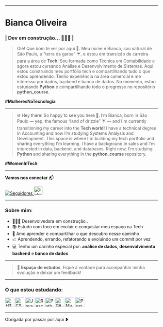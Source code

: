 
---
#  Bianca Oliveira 

### **| Dev em construção...  👩🏻‍💻  |**



>Oiê! Que bom te ver por aqui 💜.
Meu nome é Bianca, sou natural de São Paulo, a "terra da garoa" ☔, e estou em transição de carreira para a área de **Tech**!
Sou formada como Técnica em Contabilidade e agora estou cursando Análise e Desenvolvimento de Sistemas.
Aqui estou construindo meu portfólio tech e compartilhando tudo o que estou aprendendo.
Tenho experiência na área comercial e me interesso por dados, backend e banco de dados.
No momento, estou estudando **Python** e compartilhando todo o progresso no repositório **python_course**.

**\#MulheresNaTecnologia**

---

>🌐 Hey there! So happy to see you here 💜.
I’m Bianca, born in São Paulo — yep, the famous “land of drizzle” ☔ — and I'm currently transitioning my career into the **Tech world**!
I have a technical degree in Accounting and now I’m studying Systems Analysis and Development.
This space is where I'm building my tech portfolio and sharing everything I'm learning.
I have a background in sales and I'm interested in data, backend, and databases.
Right now, I'm studying **Python** and sharing everything in the **python_course** repository.

**\#WomenInTech**

---

**Vamos nos conectar** 📬
<p align="left">
    <a href="https://github.com/bia-kono?tab=followers">
        <img 
            alt="Seguidores" 
            title="Me siga no GitHub 💻" 
            src="https://custom-icon-badges.demolab.com/github/followers/bia-kono?color=FF69B4&labelColor=FFB6C1&style=for-the-badge&logo=github&label=Seguidores&logoColor=white"
        />
    </a>
    <a href="https://www.linkedin.com/in/bianca-d-oliveira/">
        <img 
            src="https://img.shields.io/static/v1?message=LinkedIn&logo=linkedin&label=&color=0077B5&logoColor=white&labelColor=&style=for-the-badge" height="28" alt="linkedin logo" 
        />
    </a>
</p>

---

### Sobre mim:

- 👩🏻‍💻 Desenvolvedora em construção.. 
- 📚 Estudo com foco em evoluir e conquistar meu espaço na Tech  
- 🧠 Amo aprender e compartilhar o que descubro nesse caminho 
- 📈 Aprendendo, errando, refatorando e evoluindo um commit por vez
- 💻 Tenho um carinho especial por: **análise de dados**, **desenvolvimento backend** e **banco de dados**  


---
>🤝 **Espaço de estudos**. Fique à vontade para acompanhar minha evolução e deixar um feedback!

---

### O que estou estudando:

<img align="left" alt="HTML" title="HTML" width="30px" src="https://cdn.jsdelivr.net/gh/devicons/devicon@latest/icons/html5/html5-original.svg" />
<img align="left" alt="CSS" title="CSS" width="30px" src="https://cdn.jsdelivr.net/gh/devicons/devicon@latest/icons/css3/css3-original.svg" />
<img align="left" alt="Java" title="Java" width="30px" src="https://cdn.jsdelivr.net/gh/devicons/devicon/icons/java/java-original.svg" />
<img align="left" alt="React" title="React" width="30px" src="https://cdn.jsdelivr.net/gh/devicons/devicon@latest/icons/react/react-original.svg" />
<img align="left" alt="Python" title="Python" width="30px" src="https://cdn.jsdelivr.net/gh/devicons/devicon@latest/icons/python/python-original.svg" />
<img align="left" alt="Git" title="Git" width="30px" src="https://cdn.jsdelivr.net/gh/devicons/devicon@latest/icons/git/git-original.svg" />
<img align="left" alt="MySQL" title="MySQL" width="30px" src="https://cdn.jsdelivr.net/gh/devicons/devicon/icons/mysql/mysql-original.svg" />
<img align="left" alt="PostGreSQL" title="PostGreSQL" width="30px" src="https://cdn.jsdelivr.net/gh/devicons/devicon/icons/postgresql/postgresql-original.svg" />

<br/>
<br/>

---
Obrigada por passar por aqui ❥


